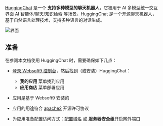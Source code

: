 [HuggingChat](https://huggingface.co) 是一个 **支持多种模型的聊天机器人**，它被用于 AI 多模型统一交互界面 AI 智能体/聊天/知识检索  等场景。HuggingChat 是一个开源聊天机器人，基于自然语言处理技术，支持多种语言的对话生成。


![界面](http://libs.websoft9.com/Websoft9/DocsPicture/zh/huggingchat/huggingchat-gui-websoft9.png)


## 准备

在参阅本文档使用 HuggingChat 时，需要确保如下几点：

- [登录 Websoft9 控制台](./login-console)，然后找到（或安装）HuggingChat：
  - **我的应用** 菜单找到应用 
  - **应用商店** 菜单部署应用

- 应用是基于 Websoft9 安装的


- 应用的用途符合 [apache2](https://opensource.org/licenses/Apache-2.0) 开源许可协议


- 为应用准备配置访问方式：[配置域名](./domain-set) 或 **服务器安全组**开启网外端口